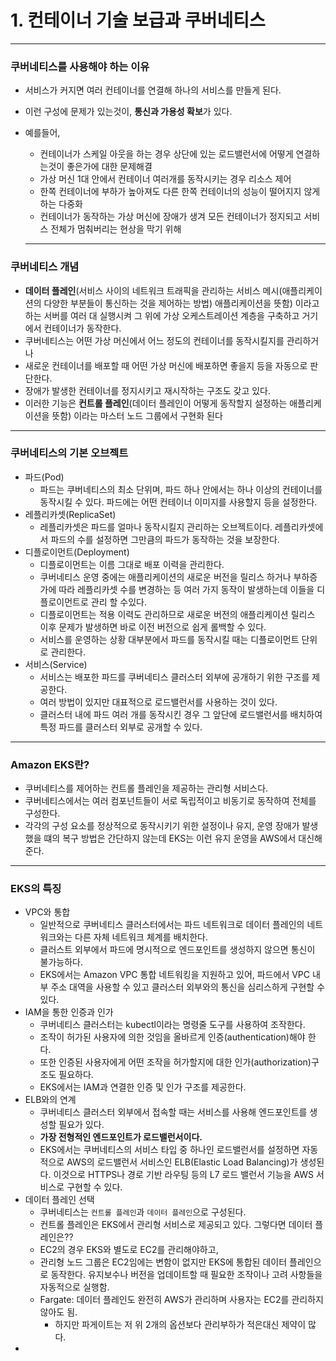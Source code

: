 # 1. 컨테이너 기술 보급과 쿠버네티스

---

### 쿠버네티스를 사용해야 하는 이유

- 서비스가 커지면 여러 컨테이너를 연결해 하나의 서비스를 만들게 된다.
- 이런 구성에 문제가 있는것이, **통신과 가용성 확보**가 있다.
- 예를들어,
    - 컨테이너가 스케일 아웃을 하는 경우 상단에 있는 로드밸런서에 어떻게 연결하는것이 좋은가에 대한 문제해결
    - 가상 머신 1대 안에서 컨테이너 여러개를 동작시키는 경우 리소스 제어
    - 한쪽 컨테이너에 부하가 높아져도 다른 한쪽 컨테이너의 성능이 떨어지지 않게 하는 다중화
    - 컨테이너가 동작하는 가상 머신에 장애가 생겨 모든 컨테이너가 정지되고 서비스 전체가 멈춰버리는 현상을 막기 위해
    
    ---
    

### 쿠버네티스 개념

- **데이터 플레인**(서비스 사이의 네트워크 트래픽을 관리하는 서비스 메시(애플리케이션의 다양한 부분들이 통신하는 것을 제어하는 방법) 애플리케이션을 뜻함) 이라고 하는 서버를 여러 대 실행시켜 그 위에 가상 오케스트레이션 계층을 구축하고 거기에서 컨테이너가 동작한다.
- 쿠버네티스는 어떤 가상 머신에서 어느 정도의 컨테이너를 동작시킬지를 관리하거나
- 새로운 컨테이너를 배포할 때 어떤 가상 머신에 배포하면 좋을지 등을 자동으로 판단한다.
- 장애가 발생한 컨테이너를 정지시키고 재시작하는 구조도 갖고 있다.
- 이러한 기능은 **컨트롤 플레인**(데이터 플레인이 어떻게 동작할지 설정하는 애플리케이션을 뜻함) 이라는 마스터 노드 그룹에서 구현화 된다

---

### 쿠버네티스의 기본 오브젝트

- 파드(Pod)
    - 파드는 쿠버네티스의 최소 단위며, 파드 하나 안에서는 하나 이상의 컨테이너를 동작시킬 수 있다. 파드에는 어떤 컨테이너 이미지를 사용할지 등을 설정한다.
- 레플리카셋(ReplicaSet)
    - 레플리카셋은 파드를 얼마나 동작시킬지 관리하는 오브젝트이다. 레플리카셋에서 파드의 수를 설정하면 그만큼의 파드가 동작하는 것을 보장한다.
- 디플로이먼트(Deployment)
    - 디플로이먼트는 이름 그대로 배포 이력을 관리한다.
    - 쿠버네티스 운영 중에는 애플리케이션의 새로운 버전을 릴리스 하거나 부하증가에 따라 레플리카셋 수를 변경하는 등 여러 가지 동작이 발생하는데 이들을 디플로이먼트로 관리 할 수있다.
    - 디플로이먼트는 적용 이력도 관리하므로 새로운 버전의 애플리케이션 릴리스 이후 문제가 발생하면 바로 이전 버전으로 쉽게 롤백할 수 있다.
    - 서비스를 운영하는 상황 대부분에서 파드를 동작시킬 때는 디플로이먼트 단위로 관리한다.
- 서비스(Service)
    - 서비스는 배포한 파드를 쿠버네티스 클러스터 외부에 공개하기 위한 구조를 제공한다.
    - 여러 방법이 있지만 대표적으로 로드밸런서를 사용하는 것이 있다.
    - 클러스터 내에 파드 여러 개를 동작시킨 경우 그 앞단에 로드밸런서를 배치하여 특정 파드를 클러스터 외부로 공개할 수 있다.

---

### Amazon EKS란?

- 쿠버네티스를 제어하는 컨트롤 플레인을 제공하는 관리형 서비스다.
- 쿠버네티스에서는 여러 컴포넌트들이 서로 독립적이고 비동기로 동작하여 전체를 구성한다.
- 각각의 구성 요소를 정상적으로 동작시키기 위한 설정이나 유지, 운영 장애가 발생했을 떄의 복구 방법은 간단하지 않는데 EKS는 이런 유지 운영을 AWS에서 대신해준다.

---

### EKS의 특징

- VPC와 통합
    - 일반적으로 쿠버네티스 클러스터에서는 파드 네트워크로 데이터 플레인의 네트워크와는 다른 자체 네트워크 체계를 배치한다.
    - 클러스트 외부에서 파드에 명시적으로 엔드포인트를 생성하지 않으면 통신이 불가능하다.
    - EKS에서는 Amazon VPC 통합 네트워킹을 지원하고 있어, 파드에서 VPC 내부 주소 대역을 사용할 수 있고 클러스터 외부와의 통신을 심리스하게 구현할 수 있다.
- IAM을 통한 인증과 인가
    - 쿠버네티스 클러스터는 kubectl이라는 명령줄 도구를 사용하여 조작한다.
    - 조작이 허가된 사용자에 의한 것임을 올바르게 인증(authentication)해야 한다.
    - 또한 인증된 사용자에게 어떤 조작을 허가할지에 대한 인가(authorization)구조도 필요하다.
    - EKS에서는 IAM과 연결한 인증 및 인가 구조를 제공한다.
- ELB와의 연계
    - 쿠버네티스 클러스터 외부에서 접속할 때는 서비스를 사용해 엔드포인트를 생성할 필요가 있다.
    - **가장 전형적인 엔드포인트가 로드밸런서이다.**
    - EKS에서는 쿠버네티스의 서비스 타입 중 하나인 로드밸런서를 설정하면 자동적으로 AWS의 로드밸런서 서비스인 ELB(Elastic Load Balancing)가 생성된다. 이것으로 HTTPS나 경로 기반 라우팅 등의  L7 로드 밸런서 기능을 AWS 서비스로 구현할 수 있다.
- 데이터 플레인 선택
    - 쿠버네티스는 `컨트롤 플레인`과 `데이터 플레인`으로 구성된다.
    - 컨트롤 플레인은 EKS에서 관리형 서비스로 제공되고 있다. 그렇다면 데이터 플레인은??
    - EC2의 경우 EKS와 별도로 EC2를 관리해야하고,
    - 관리형 노드 그룹은 EC2임에는 변함이 없지만 EKS에 통합된 데이터 플레인으로 동작한다.
    유지보수나 버전을 업데이트할 때 필요한 조작이나 고려 사항들을 자동적으로 실행함.
    - Fargate: 데이터 플레인도 완전히 AWS가 관리하며 사용자는 EC2를 관리하지 않아도 됨.
        - 하지만 파게이트는 저 위 2개의 옵션보다 관리부하가 적은대신 제약이 많다.
-